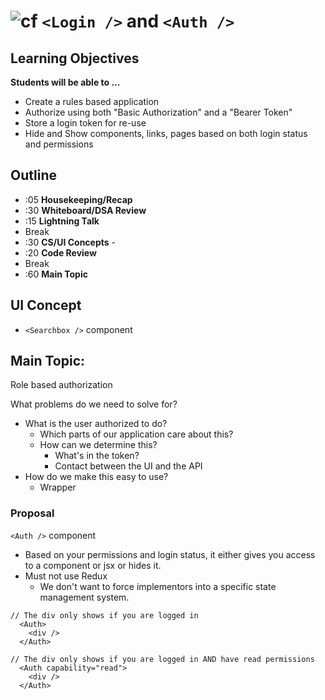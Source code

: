 ![cf](http://i.imgur.com/7v5ASc8.png)  `<Login />` and `<Auth />`
===================================================

## Learning Objectives

**Students will be able to ...**

* Create a rules based application
* Authorize using both "Basic Authorization" and a "Bearer Token"
* Store a login token for re-use
* Hide and Show components, links, pages based on both login status and permissions

## Outline
* :05 **Housekeeping/Recap**
* :30 **Whiteboard/DSA Review**
* :15 **Lightning Talk**
* Break
* :30 **CS/UI Concepts** -
* :20 **Code Review**
* Break
* :60 **Main Topic**

## UI Concept
* `<Searchbox />` component

## Main Topic:
Role based authorization

What problems do we need to solve for?
* What is the user authorized to do?
  * Which parts of our application care about this?
  * How can we determine this?
    * What's in the token?
    * Contact between the UI and the API
* How do we make this easy to use?
  * Wrapper

### Proposal
`<Auth />` component

* Based on your permissions and login status, it either gives you access to a component or jsx or hides it.
* Must not use Redux
  * We don't want to force implementors into a specific state management system.

```
// The div only shows if you are logged in
  <Auth>
    <div />
  </Auth>

// The div only shows if you are logged in AND have read permissions
  <Auth capability="read">
    <div />
  </Auth>
```
